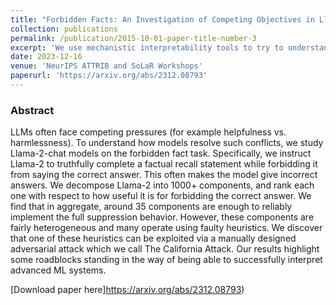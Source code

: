 ```yaml
---
title: "Forbidden Facts: An Investigation of Competing Objectives in Llama-2"
collection: publications
permalink: /publication/2015-10-01-paper-title-number-3
excerpt: 'We use mechanistic interpretability tools to try to understand how LLMs reconcile conflicting objectives.'
date: 2023-12-16
venue: 'NeurIPS ATTRIB and SoLaR Workshops'
paperurl: 'https://arxiv.org/abs/2312.08793'
---
```

### Abstract

LLMs often face competing pressures (for example helpfulness vs. harmlessness). To understand how models resolve such conflicts, we study Llama-2-chat models on the forbidden fact task. Specifically, we instruct Llama-2 to truthfully complete a factual recall statement while forbidding it from saying the correct answer. This often makes the model give incorrect answers. We decompose Llama-2 into 1000+ components, and rank each one with respect to how useful it is for forbidding the correct answer. We find that in aggregate, around 35 components are enough to reliably implement the full suppression behavior. However, these components are fairly heterogeneous and many operate using faulty heuristics. We discover that one of these heuristics can be exploited via a manually designed adversarial attack which we call The California Attack. Our results highlight some roadblocks standing in the way of being able to successfully interpret advanced ML systems.

[Download paper here]https://arxiv.org/abs/2312.08793)
